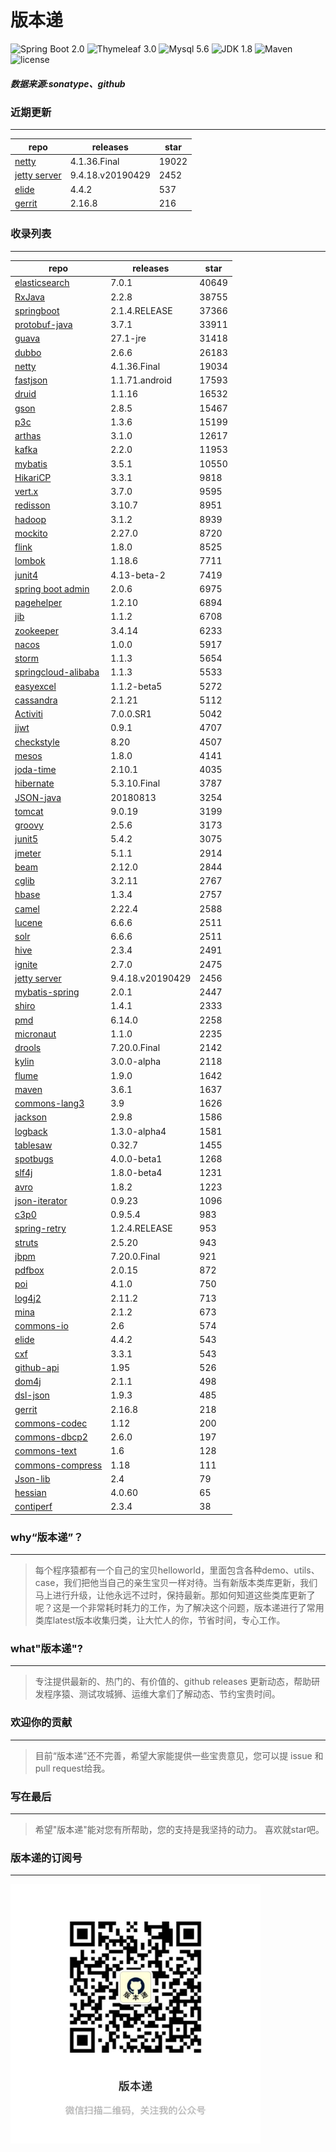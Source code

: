 # 版本递
![Spring Boot 2.0](https://img.shields.io/badge/Spring%20Boot-2.0-brightgreen.svg)
![Thymeleaf 3.0](https://img.shields.io/badge/Thymeleaf-3.0-yellow.svg)
![Mysql 5.6](https://img.shields.io/badge/Mysql-5.6-blue.svg)
![JDK 1.8](https://img.shields.io/badge/JDK-1.8-brightgreen.svg)
![Maven](https://img.shields.io/badge/Maven-3.5.0-yellowgreen.svg)
![license](https://img.shields.io/badge/license-Apache%202-blue.svg)
##### 数据来源:sonatype、github

### 近期更新
---
repo | releases | star
---|---|---
[netty](https://github.com/netty/netty) | 4.1.36.Final | 19022
[jetty server](https://github.com/eclipse/jetty.project) | 9.4.18.v20190429 | 2452
[elide](https://github.com/yahoo/elide) | 4.4.2 | 537
[gerrit](https://github.com/GerritCodeReview/gerrit) | 2.16.8 | 216

### 收录列表
---
repo | releases | star
---|---|---
[elasticsearch](https://github.com/elastic/elasticsearch) | 7.0.1 | 40649 
[RxJava](https://github.com/ReactiveX/RxJava) | 2.2.8 | 38755 
[springboot](https://github.com/spring-projects/spring-boot) | 2.1.4.RELEASE | 37366 
[protobuf-java](https://github.com/protocolbuffers/protobuf) | 3.7.1 | 33911 
[guava](https://github.com/google/guava) | 27.1-jre | 31418 
[dubbo](https://github.com/apache/incubator-dubbo) | 2.6.6 | 26183 
[netty](https://github.com/netty/netty) | 4.1.36.Final | 19034 
[fastjson](https://github.com/alibaba/fastjson) | 1.1.71.android | 17593 
[druid](https://github.com/alibaba/druid) | 1.1.16 | 16532 
[gson](https://github.com/google/gson) | 2.8.5 | 15467 
[p3c](https://github.com/alibaba/p3c) | 1.3.6 | 15199 
[arthas](https://github.com/alibaba/arthas) | 3.1.0 | 12617 
[kafka](https://github.com/apache/kafka) | 2.2.0 | 11953 
[mybatis](https://github.com/mybatis/mybatis-3) | 3.5.1 | 10550 
[HikariCP](https://github.com/brettwooldridge/HikariCP) | 3.3.1 | 9818 
[vert.x](https://github.com/eclipse-vertx/vert.x) | 3.7.0 | 9595 
[redisson](https://github.com/redisson/redisson) | 3.10.7 | 8951 
[hadoop](https://github.com/apache/hadoop) | 3.1.2 | 8939 
[mockito](https://github.com/mockito/mockito) | 2.27.0 | 8720 
[flink](https://github.com/apache/flink) | 1.8.0 | 8525 
[lombok](https://github.com/rzwitserloot/lombok) | 1.18.6 | 7711 
[junit4](https://github.com/junit-team/junit4) | 4.13-beta-2 | 7419 
[spring boot admin](https://github.com/codecentric/spring-boot-admin) | 2.0.6 | 6975 
[pagehelper](https://github.com/pagehelper/Mybatis-PageHelper) | 1.2.10 | 6894 
[jib](https://github.com/GoogleContainerTools/jib) | 1.1.2 | 6708 
[zookeeper](https://github.com/apache/zookeeper) | 3.4.14 | 6233 
[nacos](https://github.com/alibaba/nacos) | 1.0.0 | 5917 
[storm](https://github.com/apache/storm) | 1.1.3 | 5654 
[springcloud-alibaba](https://github.com/spring-cloud-incubator/spring-cloud-alibaba) | 1.1.3 | 5533 
[easyexcel](https://github.com/alibaba/easyexcel) | 1.1.2-beta5 | 5272 
[cassandra](https://github.com/apache/cassandra) | 2.1.21 | 5112 
[Activiti](https://github.com/Activiti/Activiti) | 7.0.0.SR1 | 5042 
[jjwt](https://github.com/jwtk/jjwt) | 0.9.1 | 4707 
[checkstyle](https://github.com/checkstyle/checkstyle) | 8.20 | 4507 
[mesos](https://github.com/apache/mesos) | 1.8.0 | 4141 
[joda-time](https://github.com/JodaOrg/joda-time) | 2.10.1 | 4035 
[hibernate](https://github.com/hibernate/hibernate-orm) | 5.3.10.Final | 3787 
[JSON-java](https://github.com/stleary/JSON-java) | 20180813 | 3254 
[tomcat](https://github.com/apache/tomcat) | 9.0.19 | 3199 
[groovy](https://github.com/apache/groovy) | 2.5.6 | 3173 
[junit5](https://github.com/junit-team/junit5) | 5.4.2 | 3075 
[jmeter](https://github.com/apache/jmeter) | 5.1.1 | 2914 
[beam](https://github.com/apache/beam) | 2.12.0 | 2844 
[cglib](https://github.com/cglib/cglib) | 3.2.11 | 2767 
[hbase](https://github.com/apache/hbase) | 1.3.4 | 2757 
[camel](https://github.com/apache/camel) | 2.22.4 | 2588 
[lucene](https://github.com/apache/lucene-solr) | 6.6.6 | 2511 
[solr](https://github.com/apache/lucene-solr) | 6.6.6 | 2511 
[hive](https://github.com/apache/hive) | 2.3.4 | 2491 
[ignite](https://github.com/apache/ignite) | 2.7.0 | 2475 
[jetty server](https://github.com/eclipse/jetty.project) | 9.4.18.v20190429 | 2456 
[mybatis-spring](https://github.com/mybatis/spring-boot-starter) | 2.0.1 | 2447 
[shiro](https://github.com/apache/shiro) | 1.4.1 | 2333 
[pmd](https://github.com/pmd/pmd) | 6.14.0 | 2258 
[micronaut](https://github.com/micronaut-projects/micronaut-core) | 1.1.0 | 2235 
[drools](https://github.com/kiegroup/drools) | 7.20.0.Final | 2142 
[kylin](https://github.com/apache/kylin) | 3.0.0-alpha | 2118 
[flume](https://github.com/apache/flume) | 1.9.0 | 1642 
[maven](https://github.com/apache/maven) | 3.6.1 | 1637 
[commons-lang3](https://github.com/apache/commons-lang) | 3.9 | 1626 
[jackson](https://github.com/FasterXML/jackson-core) | 2.9.8 | 1586 
[logback](https://github.com/qos-ch/logback) | 1.3.0-alpha4 | 1581 
[tablesaw](https://github.com/jtablesaw/tablesaw) | 0.32.7 | 1455 
[spotbugs](https://github.com/spotbugs/spotbugs) | 4.0.0-beta1 | 1268 
[slf4j](https://github.com/qos-ch/slf4j) | 1.8.0-beta4 | 1231 
[avro](https://github.com/apache/avro) | 1.8.2 | 1223 
[json-iterator](https://github.com/json-iterator/java) | 0.9.23 | 1096 
[c3p0](https://github.com/swaldman/c3p0) | 0.9.5.4 | 983 
[spring-retry](https://github.com/spring-projects/spring-retry) | 1.2.4.RELEASE | 953 
[struts](https://github.com/apache/struts) | 2.5.20 | 943 
[jbpm](https://github.com/kiegroup/jbpm) | 7.20.0.Final | 921 
[pdfbox](https://github.com/apache/pdfbox) | 2.0.15 | 872 
[poi](https://github.com/apache/poi) | 4.1.0 | 750 
[log4j2](https://github.com/apache/logging-log4j2) | 2.11.2 | 713 
[mina](https://github.com/apache/mina) | 2.1.2 | 673 
[commons-io](https://github.com/apache/commons-io) | 2.6 | 574 
[elide](https://github.com/yahoo/elide) | 4.4.2 | 543 
[cxf](https://github.com/apache/cxf) | 3.3.1 | 543 
[github-api](https://github.com/kohsuke/github-api) | 1.95 | 526 
[dom4j](https://github.com/dom4j/dom4j) | 2.1.1 | 498 
[dsl-json](https://github.com/ngs-doo/dsl-json) | 1.9.3 | 485 
[gerrit](https://github.com/GerritCodeReview/gerrit) | 2.16.8 | 218 
[commons-codec](https://github.com/apache/commons-codec) | 1.12 | 200 
[commons-dbcp2](https://github.com/apache/commons-dbcp) | 2.6.0 | 197 
[commons-text](https://github.com/apache/commons-text) | 1.6 | 128 
[commons-compress](https://github.com/apache/commons-compress) | 1.18 | 111 
[Json-lib](https://github.com/aalmiray/Json-lib) | 2.4 | 79 
[hessian](https://github.com/ebourg/hessian) | 4.0.60 | 65 
[contiperf](https://github.com/lucaspouzac/contiperf) | 2.3.4 | 38 

### why“版本递”？
--- 
>每个程序猿都有一个自己的宝贝helloworld，里面包含各种demo、utils、case，我们把他当自己的亲生宝贝一样对待。当有新版本类库更新，我们马上进行升级，让他永远不过时，保持最新。那如何知道这些类库更新了呢？这是一个非常耗时耗力的工作，为了解决这个问题，版本递进行了常用类库latest版本收集归类，让大忙人的你，节省时间，专心工作。


### what"版本递"?
---
> 专注提供最新的、热门的、有价值的、github releases 更新动态，帮助研发程序猿、测试攻城狮、运维大拿们了解动态、节约宝贵时间。

### 欢迎你的贡献
---
> 目前“版本递”还不完善，希望大家能提供一些宝贵意见，您可以提 issue 和 pull request给我。


### 写在最后
---
> 希望"版本递"能对您有所帮助，您的支持是我坚持的动力。
> 喜欢就star吧。

### 版本递的订阅号
---
<img src="https://github.com/jartisan2001/latest/blob/master/Image.jpg" width="400" hegiht="400" align=left />